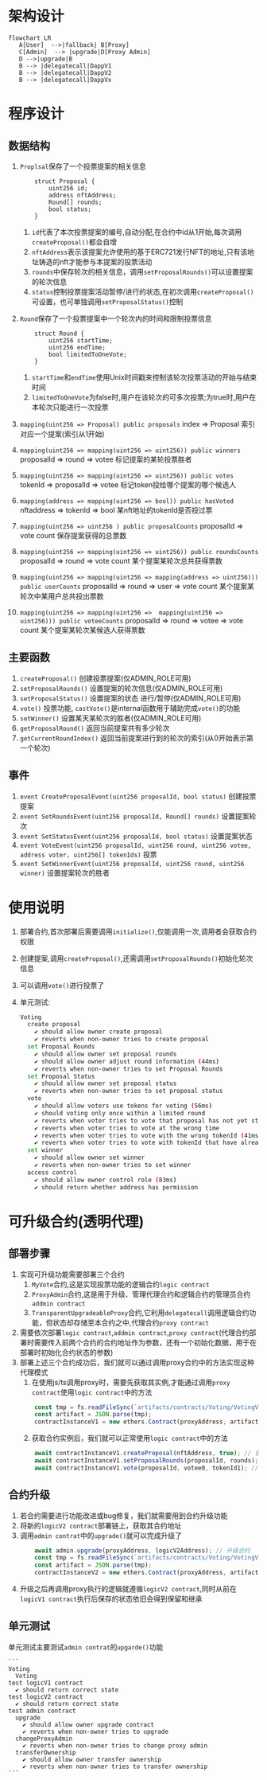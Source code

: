 # 架构设计
```mermaid
flowchart LR
   A[User]  -->|fallback| B[Proxy]
   C[Admin]  --> |upgrade|D[Proxy Admin]
   D -->|upgrade|B
   B --> |delegatecall|DappV1
   B --> |delegatecall|DappV2
   B --> |delegatecall|DappVx
```

# 程序设计
## 数据结构
1. `Proplsal`保存了一个投票提案的相关信息
    ```solidity
        struct Proposal {
            uint256 id;
            address nftAddress;
            Round[] rounds;
            bool status;
        }
    ```
    1. `id`代表了本次投票提案的编号,自动分配,在合约中id从1开始,每次调用`createProposal()`都会自增
    2. `nftAddress`表示该提案允许使用的基于ERC721发行NFT的地址,只有该地址铸造的nft才能参与本提案的投票活动
    3. `rounds`中保存轮次的相关信息，调用`setProposalRounds()`可以设置提案的轮次信息
    4. `status`控制投票提案活动暂停/进行的状态,在初次调用`createProposal()`可设置，也可单独调用`setProposalStatus()`控制

2. `Round`保存了一个投票提案中一个轮次内的时间和限制投票信息
    ```solidity
        struct Round {
            uint256 startTime;
            uint256 endTime;
            bool limitedToOneVote;
        }
    ```
    1. `startTime`和`endTime`使用Unix时间戳来控制该轮次投票活动的开始与结束时间
    2. `limitedToOneVote`为false时,用户在该轮次的可多次投票;为true时,用户在本轮次只能进行一次投票

3. `mapping(uint256 => Proposal) public proposals` index => Proposal 索引对应一个提案(索引从1开始)
4. `mapping(uint256 => mapping(uint256 => uint256)) public winners` proposalId => round => votee 标记提案的某轮投票胜者
5. `mapping(uint256 => mapping(uint256 => uint256)) public votes` tokenId => proposalId => votee 标记token投给哪个提案的哪个候选人
6. `mapping(address => mapping(uint256 => bool)) public hasVoted` nftaddress => tokenId => bool 某nft地址的tokenId是否投过票
7. `mapping(uint256 => uint256 ) public proposalCounts` proposalId => vote count 保存提案获得的总票数
8. `mapping(uint256 => mapping(uint256 => uint256)) public roundsCounts` proposalId => round => vote count 某个提案某轮次总共获得票数
9. `mapping(uint256 => mapping(uint256 => mapping(address => uint256))) public userCounts` proposalId => round => user => vote count 某个提案某轮次中某用户总共投出票数
10. `mapping(uint256 => mapping(uint256 =>  mapping(uint256 => uint256))) public voteeCounts` proposalId => round => votee => vote count 某个提案某轮次某候选人获得票数

## 主要函数
1. `createProposal()` 创建投票提案(仅ADMIN_ROLE可用)
2. `setProposalRounds()` 设置提案的轮次信息(仅ADMIN_ROLE可用)
3. `setProposalStatus()` 设置提案的状态 进行/暂停(仅ADMIN_ROLE可用)
4. `vote()` 投票功能, `castVote()`是internal函数用于辅助完成`vote()`的功能
5. `setWinner()` 设置某天某轮次的胜者(仅ADMIN_ROLE可用)
6. `getProposalRound()` 返回当前提案共有多少轮次
7. `getCurrentRoundIndex()` 返回当前提案进行到的轮次的索引(从0开始表示第一个轮次)

## 事件
1. `event CreateProposalEvent(uint256 proposalId, bool status)` 创建投票提案
2. `event SetRoundsEvent(uint256 proposalId, Round[] rounds)` 设置提案轮次
3. `event SetStatusEvent(uint256 proposalId, bool status)` 设置提案状态
4. `event VoteEvent(uint256 proposalId, uint256 round, uint256 votee, address voter, uint256[] tokenIds)` 投票
5. `event SetWinnerEvent(uint256 proposalId, uint256 round, uint256 winner)` 设置提案轮次的胜者

# 使用说明
1. 部署合约,首次部署后需要调用`initialize()`,仅能调用一次,调用者会获取合约权限
2. 创建提案,调用`createProposal()`,还需调用`setProposalRounds()`初始化轮次信息
3. 可以调用`vote()`进行投票了
4. 单元测试:

    ```bash
    Voting
      create proposal
        ✔ should allow owner create proposal
        ✔ reverts when non-owner tries to create proposal
      set Proposal Rounds
        ✔ should allow owner set proposal rounds
        ✔ should allow owner adjust round information (44ms)
        ✔ reverts when non-owner tries to set Proposal Rounds
      set Proposal Status
        ✔ should allow owner set proposal status
        ✔ reverts when non-owner tries to set proposal status
      vote
        ✔ should allow voters use tokens for voting (56ms)
        ✔ should voting only once within a limited round
        ✔ reverts when voter tries to vote that proposal has not yet started
        ✔ reverts when voter tries to vote at the wrong time
        ✔ reverts when voter tries to vote with the wrong tokenId (41ms)
        ✔ reverts when voter tries to vote with tokenId that have already been used
      set winner
        ✔ should allow owner set winner
        ✔ reverts when non-owner tries to set winner
      access control
        ✔ should allow owner control role (83ms)
        ✔ should return whether address has permission
    ```


# 可升级合约(透明代理)
## 部署步骤
1. 实现可升级功能需要部署三个合约
    1. `MyVote`合约,这是实现投票功能的逻辑合约`logic contract`
    2. `ProxyAdmin`合约,这是用于升级、管理代理合约和逻辑合约的管理员合约`addmin contract`
    3. `TransparentUpgradeableProxy`合约,它利用`delegatecall`调用逻辑合约功能，但状态却存储至本合约之中,代理合约`proxy contract`
2. 需要依次部署`logic contract`,`addmin contract`,`proxy contract`(代理合约部署时需要传入前两个合约的合约地址作为参数，还有一个初始化数据，用于在部署时初始化合约状态的参数)
3. 部署上述三个合约成功后，我们就可以通过调用proxy合约中的方法实现这种代理模式
    1. 在使用js/ts调用proxy时，需要先获取其实例,才能通过调用`proxy contract`使用`logic contract`中的方法
    ```typescript
        const tmp = fs.readFileSync(`artifacts/contracts/Voting/VotingV1.sol/VoteV1.json`, 'utf-8');
        const artifact = JSON.parse(tmp);
        contractInstanceV1 = new ethers.Contract(proxyAddress, artifact1.abi, owner);
    ```
    2. 获取合约实例后，我们就可以正常使用`logic contract`中的方法
    ```typescript
        await contractInstanceV1.createProposal(nftAddress, true); // 创建投票提案
        await contractInstanceV1.setProposalRounds(proposalId, rounds); // 设置提案的轮次信息
        await contractInstanceV1.vote(proposalId, votee0, tokenId1); // 进行投票
    ```
## 合约升级
1. 若合约需要进行功能改进或bug修复，我们就需要用到合约升级功能
2. 将新的`logicV2 contract`部署链上，获取其合约地址
3. 调用`admin contrat`中的`upgrade()`就可以完成升级了
    ```typescript
        await admin.upgrade(proxyAddress, logicV2Address); // 升级合约
        const tmp = fs.readFileSync(`artifacts/contracts/Voting/VotingV2.sol/VoteV2.json`, 'utf-8');
        const artifact = JSON.parse(tmp);
        contractInstanceV2 = new ethers.Contract(proxyAddress, artifact.abi, owner);
    ```
4. 升级之后再调用proxy执行的逻辑就遵循`logicV2 contract`,同时从前在`logicV1 contract`执行后保存的状态依旧会得到保留和继承
## 单元测试
单元测试主要测试`admin contrat`的`upgarde()`功能

    ```
    Voting
      Voting
    test logicV1 contract
      ✔ should return correct state
    test logicV2 contract
      ✔ should return correct state
    test admin contract
      upgrade
        ✔ should allow owner upgrade contract
        ✔ reverts when non-owner tries to upgrade
      changeProxyAdmin
        ✔ reverts when non-owner tries to change proxy admin
      transferOwnership
        ✔ should allow owner transfer ownership
        ✔ reverts when non-owner tries to transfer ownership
    ```
